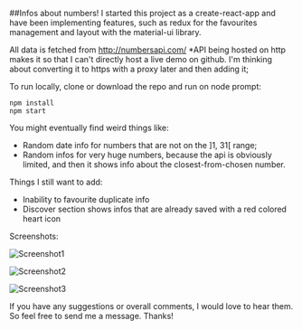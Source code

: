 ##Infos about numbers!
I started this project as a create-react-app and have been implementing features, such as redux for the favourites management and layout with the material-ui library.

All data is fetched from http://numbersapi.com/
*API being hosted on http makes it so that I can't directly host a live demo on github. I'm thinking about converting it to https with a proxy later and then adding it;

To run locally, clone or download the repo and run on node prompt:

    npm install
    npm start

You might eventually find weird things like:
- Random date info for numbers that are not on the ]1, 31[ range;
- Random infos for very huge numbers, because the api is obviously limited, and then it shows info about the closest-from-chosen number.

Things I still want to add:
- Inability to favourite duplicate info
- Discover section shows infos that are already saved with a red colored heart icon

Screenshots:

![Screenshot1](https://imgur.com/VegyZVl.jpg)

![Screenshot2](https://imgur.com/p7KCubf.jpg)

![Screenshot3](https://imgur.com/0zsn9vp.jpg)

If you have any suggestions or overall comments, I would love to hear them. So feel free to send me a message. Thanks!